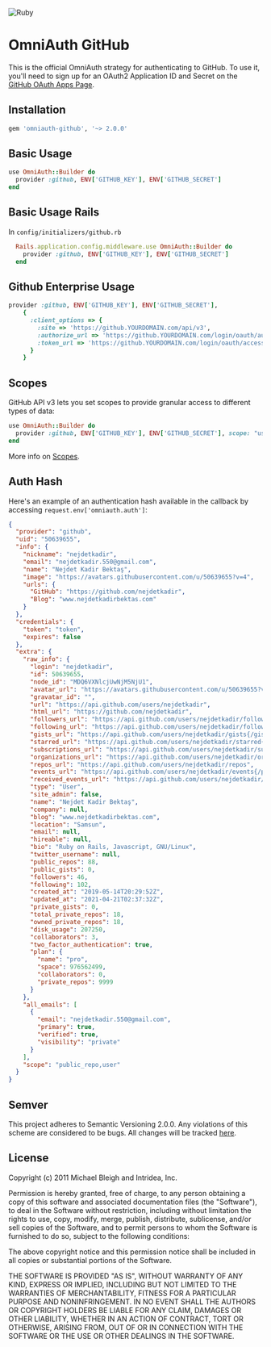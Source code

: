 ![Ruby](https://github.com/omniauth/omniauth-github/workflows/Ruby/badge.svg?branch=master)

# OmniAuth GitHub

This is the official OmniAuth strategy for authenticating to GitHub. To
use it, you'll need to sign up for an OAuth2 Application ID and Secret
on the [GitHub OAuth Apps Page](https://github.com/settings/developers).

## Installation

```ruby
gem 'omniauth-github', '~> 2.0.0'
```

## Basic Usage

```ruby
use OmniAuth::Builder do
  provider :github, ENV['GITHUB_KEY'], ENV['GITHUB_SECRET']
end
```


## Basic Usage Rails

In `config/initializers/github.rb`

```ruby
  Rails.application.config.middleware.use OmniAuth::Builder do
    provider :github, ENV['GITHUB_KEY'], ENV['GITHUB_SECRET']
  end
```


## Github Enterprise Usage

```ruby
provider :github, ENV['GITHUB_KEY'], ENV['GITHUB_SECRET'],
    {
      :client_options => {
        :site => 'https://github.YOURDOMAIN.com/api/v3',
        :authorize_url => 'https://github.YOURDOMAIN.com/login/oauth/authorize',
        :token_url => 'https://github.YOURDOMAIN.com/login/oauth/access_token',
      }
    }
```

## Scopes

GitHub API v3 lets you set scopes to provide granular access to different types of data: 

```ruby
use OmniAuth::Builder do
  provider :github, ENV['GITHUB_KEY'], ENV['GITHUB_SECRET'], scope: "user,repo,gist"
end
```

More info on [Scopes](https://docs.github.com/en/developers/apps/scopes-for-oauth-apps).

## Auth Hash

Here's an example of an authentication hash available in the callback by accessing `request.env['omniauth.auth']`:
```json
{
  "provider": "github",
  "uid": "50639655",
  "info": {
    "nickname": "nejdetkadir",
    "email": "nejdetkadir.550@gmail.com",
    "name": "Nejdet Kadir Bektaş",
    "image": "https://avatars.githubusercontent.com/u/50639655?v=4",
    "urls": {
      "GitHub": "https://github.com/nejdetkadir",
      "Blog": "www.nejdetkadirbektas.com"
    }
  },
  "credentials": {
    "token": "token",
    "expires": false
  },
  "extra": {
    "raw_info": {
      "login": "nejdetkadir",
      "id": 50639655,
      "node_id": "MDQ6VXNlcjUwNjM5NjU1",
      "avatar_url": "https://avatars.githubusercontent.com/u/50639655?v=4",
      "gravatar_id": "",
      "url": "https://api.github.com/users/nejdetkadir",
      "html_url": "https://github.com/nejdetkadir",
      "followers_url": "https://api.github.com/users/nejdetkadir/followers",
      "following_url": "https://api.github.com/users/nejdetkadir/following{/other_user}",
      "gists_url": "https://api.github.com/users/nejdetkadir/gists{/gist_id}",
      "starred_url": "https://api.github.com/users/nejdetkadir/starred{/owner}{/repo}",
      "subscriptions_url": "https://api.github.com/users/nejdetkadir/subscriptions",
      "organizations_url": "https://api.github.com/users/nejdetkadir/orgs",
      "repos_url": "https://api.github.com/users/nejdetkadir/repos",
      "events_url": "https://api.github.com/users/nejdetkadir/events{/privacy}",
      "received_events_url": "https://api.github.com/users/nejdetkadir/received_events",
      "type": "User",
      "site_admin": false,
      "name": "Nejdet Kadir Bektaş",
      "company": null,
      "blog": "www.nejdetkadirbektas.com",
      "location": "Samsun",
      "email": null,
      "hireable": null,
      "bio": "Ruby on Rails, Javascript, GNU/Linux",
      "twitter_username": null,
      "public_repos": 88,
      "public_gists": 0,
      "followers": 46,
      "following": 102,
      "created_at": "2019-05-14T20:29:52Z",
      "updated_at": "2021-04-21T02:37:32Z",
      "private_gists": 0,
      "total_private_repos": 18,
      "owned_private_repos": 18,
      "disk_usage": 207250,
      "collaborators": 3,
      "two_factor_authentication": true,
      "plan": {
        "name": "pro",
        "space": 976562499,
        "collaborators": 0,
        "private_repos": 9999
      }
    },
    "all_emails": [
      {
        "email": "nejdetkadir.550@gmail.com",
        "primary": true,
        "verified": true,
        "visibility": "private"
      }
    ],
    "scope": "public_repo,user"
  }
}
```

## Semver
This project adheres to Semantic Versioning 2.0.0. Any violations of this scheme are considered to be bugs. 
All changes will be tracked [here](https://github.com/omniauth/omniauth-github/releases).

## License

Copyright (c) 2011 Michael Bleigh and Intridea, Inc.

Permission is hereby granted, free of charge, to any person obtaining a copy of this software and associated documentation files (the "Software"), to deal in the Software without restriction, including without limitation the rights to use, copy, modify, merge, publish, distribute, sublicense, and/or sell copies of the Software, and to permit persons to whom the Software is furnished to do so, subject to the following conditions:

The above copyright notice and this permission notice shall be included in all copies or substantial portions of the Software.

THE SOFTWARE IS PROVIDED "AS IS", WITHOUT WARRANTY OF ANY KIND, EXPRESS OR IMPLIED, INCLUDING BUT NOT LIMITED TO THE WARRANTIES OF MERCHANTABILITY, FITNESS FOR A PARTICULAR PURPOSE AND NONINFRINGEMENT. IN NO EVENT SHALL THE AUTHORS OR COPYRIGHT HOLDERS BE LIABLE FOR ANY CLAIM, DAMAGES OR OTHER LIABILITY, WHETHER IN AN ACTION OF CONTRACT, TORT OR OTHERWISE, ARISING FROM, OUT OF OR IN CONNECTION WITH THE SOFTWARE OR THE USE OR OTHER DEALINGS IN THE SOFTWARE.
